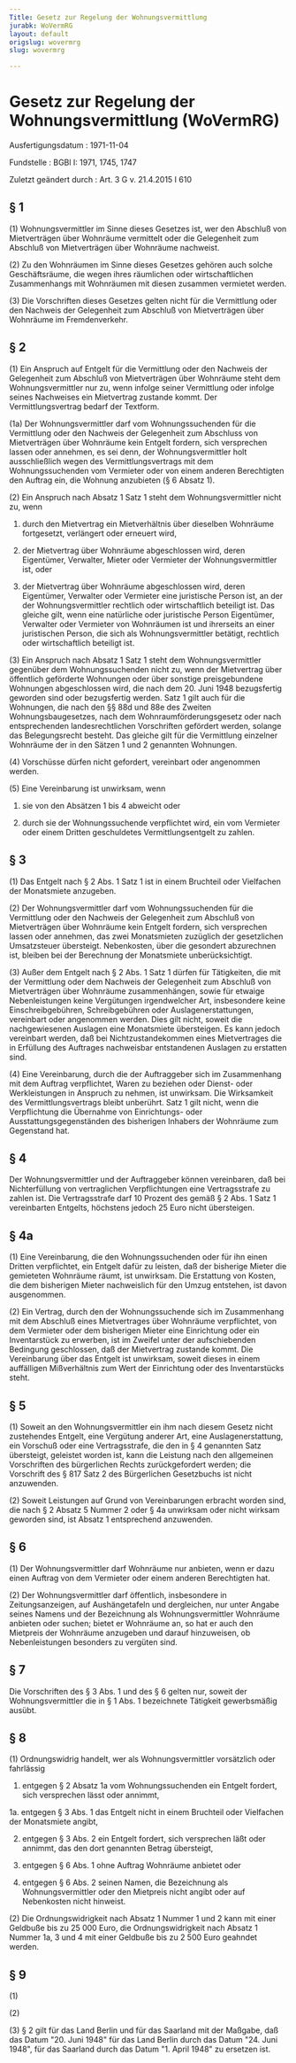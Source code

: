 ```yaml
---
Title: Gesetz zur Regelung der Wohnungsvermittlung
jurabk: WoVermRG
layout: default
origslug: wovermrg
slug: wovermrg

---
```


# Gesetz zur Regelung der Wohnungsvermittlung (WoVermRG)

Ausfertigungsdatum
:   1971-11-04

Fundstelle
:   BGBl I: 1971, 1745, 1747

Zuletzt geändert durch
:   Art. 3 G v. 21.4.2015 I 610


## § 1

(1) Wohnungsvermittler im Sinne dieses Gesetzes ist, wer den Abschluß
von Mietverträgen über Wohnräume vermittelt oder die Gelegenheit zum
Abschluß von Mietverträgen über Wohnräume nachweist.

(2) Zu den Wohnräumen im Sinne dieses Gesetzes gehören auch solche
Geschäftsräume, die wegen ihres räumlichen oder wirtschaftlichen
Zusammenhangs mit Wohnräumen mit diesen zusammen vermietet werden.

(3) Die Vorschriften dieses Gesetzes gelten nicht für die Vermittlung
oder den Nachweis der Gelegenheit zum Abschluß von Mietverträgen über
Wohnräume im Fremdenverkehr.


## § 2

(1) Ein Anspruch auf Entgelt für die Vermittlung oder den Nachweis der
Gelegenheit zum Abschluß von Mietverträgen über Wohnräume steht dem
Wohnungsvermittler nur zu, wenn infolge seiner Vermittlung oder
infolge seines Nachweises ein Mietvertrag zustande kommt. Der
Vermittlungsvertrag bedarf der Textform.

(1a) Der Wohnungsvermittler darf vom Wohnungssuchenden für die
Vermittlung oder den Nachweis der Gelegenheit zum Abschluss von
Mietverträgen über Wohnräume kein Entgelt fordern, sich versprechen
lassen oder annehmen, es sei denn, der Wohnungsvermittler holt
ausschließlich wegen des Vermittlungsvertrags mit dem
Wohnungssuchenden vom Vermieter oder von einem anderen Berechtigten
den Auftrag ein, die Wohnung anzubieten (§ 6 Absatz 1).

(2) Ein Anspruch nach Absatz 1 Satz 1 steht dem Wohnungsvermittler
nicht zu, wenn

1.  durch den Mietvertrag ein Mietverhältnis über dieselben Wohnräume
    fortgesetzt, verlängert oder erneuert wird,


2.  der Mietvertrag über Wohnräume abgeschlossen wird, deren Eigentümer,
    Verwalter, Mieter oder Vermieter der Wohnungsvermittler ist, oder


3.  der Mietvertrag über Wohnräume abgeschlossen wird, deren Eigentümer,
    Verwalter oder Vermieter eine juristische Person ist, an der der
    Wohnungsvermittler rechtlich oder wirtschaftlich beteiligt ist. Das
    gleiche gilt, wenn eine natürliche oder juristische Person Eigentümer,
    Verwalter oder Vermieter von Wohnräumen ist und ihrerseits an einer
    juristischen Person, die sich als Wohnungsvermittler betätigt,
    rechtlich oder wirtschaftlich beteiligt ist.




(3) Ein Anspruch nach Absatz 1 Satz 1 steht dem Wohnungsvermittler
gegenüber dem Wohnungssuchenden nicht zu, wenn der Mietvertrag über
öffentlich geförderte Wohnungen oder über sonstige preisgebundene
Wohnungen abgeschlossen wird, die nach dem 20. Juni 1948 bezugsfertig
geworden sind oder bezugsfertig werden. Satz 1 gilt auch für die
Wohnungen, die nach den §§ 88d und 88e des Zweiten
Wohnungsbaugesetzes, nach dem Wohnraumförderungsgesetz oder nach
entsprechenden landesrechtlichen Vorschriften gefördert werden,
solange das Belegungsrecht besteht. Das gleiche gilt für die
Vermittlung einzelner Wohnräume der in den Sätzen 1 und 2 genannten
Wohnungen.

(4) Vorschüsse dürfen nicht gefordert, vereinbart oder angenommen
werden.

(5) Eine Vereinbarung ist unwirksam, wenn

1.  sie von den Absätzen 1 bis 4 abweicht oder


2.  durch sie der Wohnungssuchende verpflichtet wird, ein vom Vermieter
    oder einem Dritten geschuldetes Vermittlungsentgelt zu zahlen.





## § 3

(1) Das Entgelt nach § 2 Abs. 1 Satz 1 ist in einem Bruchteil oder
Vielfachen der Monatsmiete anzugeben.

(2) Der Wohnungsvermittler darf vom Wohnungssuchenden für die
Vermittlung oder den Nachweis der Gelegenheit zum Abschluß von
Mietverträgen über Wohnräume kein Entgelt fordern, sich versprechen
lassen oder annehmen, das zwei Monatsmieten zuzüglich der gesetzlichen
Umsatzsteuer übersteigt. Nebenkosten, über die gesondert abzurechnen
ist, bleiben bei der Berechnung der Monatsmiete unberücksichtigt.

(3) Außer dem Entgelt nach § 2 Abs. 1 Satz 1 dürfen für Tätigkeiten,
die mit der Vermittlung oder dem Nachweis der Gelegenheit zum Abschluß
von Mietverträgen über Wohnräume zusammenhängen, sowie für etwaige
Nebenleistungen keine Vergütungen irgendwelcher Art, insbesondere
keine Einschreibgebühren, Schreibgebühren oder Auslagenerstattungen,
vereinbart oder angenommen werden. Dies gilt nicht, soweit die
nachgewiesenen Auslagen eine Monatsmiete übersteigen. Es kann jedoch
vereinbart werden, daß bei Nichtzustandekommen eines Mietvertrages die
in Erfüllung des Auftrages nachweisbar entstandenen Auslagen zu
erstatten sind.

(4) Eine Vereinbarung, durch die der Auftraggeber sich im Zusammenhang
mit dem Auftrag verpflichtet, Waren zu beziehen oder Dienst- oder
Werkleistungen in Anspruch zu nehmen, ist unwirksam. Die Wirksamkeit
des Vermittlungsvertrags bleibt unberührt. Satz 1 gilt nicht, wenn die
Verpflichtung die Übernahme von Einrichtungs- oder
Ausstattungsgegenständen des bisherigen Inhabers der Wohnräume zum
Gegenstand hat.


## § 4

Der Wohnungsvermittler und der Auftraggeber können vereinbaren, daß
bei Nichterfüllung von vertraglichen Verpflichtungen eine
Vertragsstrafe zu zahlen ist. Die Vertragsstrafe darf 10 Prozent des
gemäß § 2 Abs. 1 Satz 1 vereinbarten Entgelts, höchstens jedoch 25
Euro nicht übersteigen.


## § 4a

(1) Eine Vereinbarung, die den Wohnungssuchenden oder für ihn einen
Dritten verpflichtet, ein Entgelt dafür zu leisten, daß der bisherige
Mieter die gemieteten Wohnräume räumt, ist unwirksam. Die Erstattung
von Kosten, die dem bisherigen Mieter nachweislich für den Umzug
entstehen, ist davon ausgenommen.

(2) Ein Vertrag, durch den der Wohnungssuchende sich im Zusammenhang
mit dem Abschluß eines Mietvertrages über Wohnräume verpflichtet, von
dem Vermieter oder dem bisherigen Mieter eine Einrichtung oder ein
Inventarstück zu erwerben, ist im Zweifel unter der aufschiebenden
Bedingung geschlossen, daß der Mietvertrag zustande kommt. Die
Vereinbarung über das Entgelt ist unwirksam, soweit dieses in einem
auffälligen Mißverhältnis zum Wert der Einrichtung oder des
Inventarstücks steht.


## § 5

(1) Soweit an den Wohnungsvermittler ein ihm nach diesem Gesetz nicht
zustehendes Entgelt, eine Vergütung anderer Art, eine
Auslagenerstattung, ein Vorschuß oder eine Vertragsstrafe, die den in
§ 4 genannten Satz übersteigt, geleistet worden ist, kann die Leistung
nach den allgemeinen Vorschriften des bürgerlichen Rechts
zurückgefordert werden; die Vorschrift des § 817 Satz 2 des
Bürgerlichen Gesetzbuchs ist nicht anzuwenden.

(2) Soweit Leistungen auf Grund von Vereinbarungen erbracht worden
sind, die nach § 2 Absatz 5 Nummer 2 oder § 4a unwirksam oder nicht
wirksam geworden sind, ist Absatz 1 entsprechend anzuwenden.


## § 6

(1) Der Wohnungsvermittler darf Wohnräume nur anbieten, wenn er dazu
einen Auftrag von dem Vermieter oder einem anderen Berechtigten hat.

(2) Der Wohnungsvermittler darf öffentlich, insbesondere in
Zeitungsanzeigen, auf Aushängetafeln und dergleichen, nur unter Angabe
seines Namens und der Bezeichnung als Wohnungsvermittler Wohnräume
anbieten oder suchen; bietet er Wohnräume an, so hat er auch den
Mietpreis der Wohnräume anzugeben und darauf hinzuweisen, ob
Nebenleistungen besonders zu vergüten sind.


## § 7

Die Vorschriften des § 3 Abs. 1 und des § 6 gelten nur, soweit der
Wohnungsvermittler die in § 1 Abs. 1 bezeichnete Tätigkeit
gewerbsmäßig ausübt.


## § 8

(1) Ordnungswidrig handelt, wer als Wohnungsvermittler vorsätzlich
oder fahrlässig

1.  entgegen § 2 Absatz 1a vom Wohnungssuchenden ein Entgelt fordert, sich
    versprechen lässt oder annimmt,


1a. entgegen § 3 Abs. 1 das Entgelt nicht in einem Bruchteil oder
    Vielfachen der Monatsmiete angibt,


2.  entgegen § 3 Abs. 2 ein Entgelt fordert, sich versprechen läßt oder
    annimmt, das den dort genannten Betrag übersteigt,


3.  entgegen § 6 Abs. 1 ohne Auftrag Wohnräume anbietet oder


4.  entgegen § 6 Abs. 2 seinen Namen, die Bezeichnung als
    Wohnungsvermittler oder den Mietpreis nicht angibt oder auf
    Nebenkosten nicht hinweist.




(2) Die Ordnungswidrigkeit nach Absatz 1 Nummer 1 und 2 kann mit einer
Geldbuße bis zu 25 000 Euro, die Ordnungswidrigkeit nach Absatz 1
Nummer 1a, 3 und 4 mit einer Geldbuße bis zu 2 500 Euro geahndet
werden.


## § 9

(1)

(2)

(3) § 2 gilt für das Land Berlin und für das Saarland mit der Maßgabe,
daß das Datum "20. Juni 1948" für das Land Berlin durch das Datum "24.
Juni 1948", für das Saarland durch das Datum "1. April 1948" zu
ersetzen ist.

